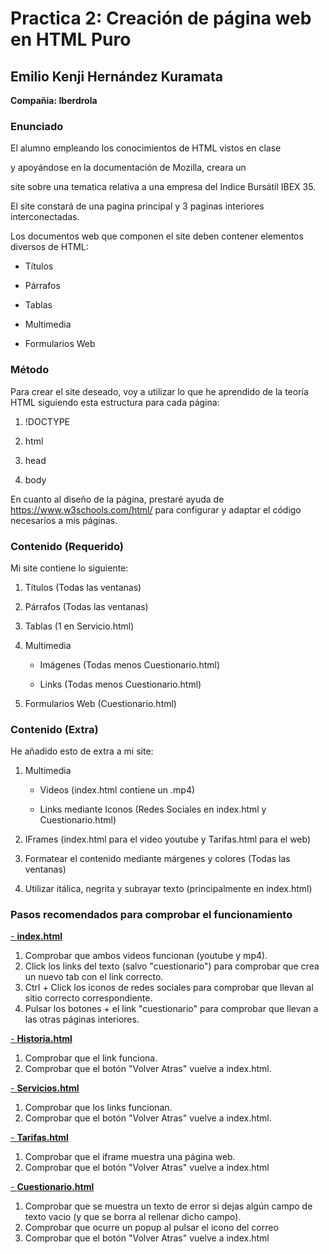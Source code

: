 # Practica 2: Creación de página web en HTML Puro

## Emilio Kenji Hernández Kuramata

  **Compañia: Iberdrola**

  

### Enunciado

  

El alumno empleando los conocimientos de HTML vistos en clase

y apoyándose en la documentación de Mozilla, creara un

site sobre una tematica relativa a una empresa del Indice Bursátil IBEX 35.

  

El site constará de una pagina principal y 3 paginas interiores interconectadas.

  

Los documentos web que componen el site deben contener elementos diversos de HTML:

- Títulos

- Párrafos

- Tablas

- Multimedia

- Formularios Web

  
### Método

Para crear el site deseado, voy a utilizar lo que he aprendido de la teoría HTML siguiendo esta estructura para cada página:

1) !DOCTYPE

2) html

3) head

4) body

  
  

En cuanto al diseño de la página, prestaré ayuda de https://www.w3schools.com/html/ para configurar y adaptar el código necesarios a mis páginas.

  

### Contenido (Requerido)

  

Mi site contiene lo siguiente:

  1) Títulos (Todas las ventanas)

2) Párrafos (Todas las ventanas)

3) Tablas (1 en Servicio.html)

4) Multimedia

	- Imágenes (Todas menos Cuestionario.html)

	- Links (Todas menos Cuestionario.html)

5) Formularios Web (Cuestionario.html)

  
  

### Contenido (Extra) 

  

He añadido esto de extra a mi site:

1) Multimedia

	- Videos (index.html contiene un .mp4)

	- Links mediante Iconos (Redes Sociales en index.html y Cuestionario.html)

2) IFrames (index.html para el video youtube y Tarifas.html para el web)

3) Formatear el contenido mediante márgenes y colores (Todas las ventanas)

4) Utilizar itálica, negrita y subrayar texto (principalmente en index.html)

### Pasos recomendados para comprobar el funcionamiento
<ins>- **index.html**</ins>
1) Comprobar que ambos videos funcionan (youtube y mp4).
2) Click los links del texto (salvo "cuestionario") para comprobar que crea un nuevo tab con el link correcto.
3) Ctrl + Click los iconos de redes sociales para comprobar que llevan al sitio correcto correspondiente.
4) Pulsar los botones + el link "cuestionario" para comprobar que llevan a las otras páginas interiores.

<ins>- **Historia.html**</ins>
1) Comprobar que el link funciona.
2) Comprobar que el botón "Volver Atras" vuelve a index.html.

<ins>- **Servicios.html**</ins>
1) Comprobar que los links funcionan.
2) Comprobar que el botón "Volver Atras" vuelve a index.html.

<ins>- **Tarifas.html**</ins>
1) Comprobar que el iframe muestra una página web.
2) Comprobar que el botón "Volver Atras" vuelve a index.html

<ins>- **Cuestionario.html**</ins>
1) Comprobar que se muestra un texto de error si dejas algún campo de texto vacio (y que se borra al rellenar dicho campo).
2) Comprobar que ocurre un popup al pulsar el icono del correo
3) Comprobar que el botón "Volver Atras" vuelve a index.html